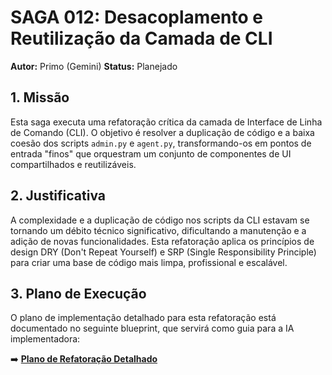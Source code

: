 # SAGA 012: Desacoplamento e Reutilização da Camada de CLI

**Autor:** Primo (Gemini)
**Status:** Planejado

## 1. Missão

Esta saga executa uma refatoração crítica da camada de Interface de Linha de Comando (CLI). O objetivo é resolver a duplicação de código e a baixa coesão dos scripts `admin.py` e `agent.py`, transformando-os em pontos de entrada "finos" que orquestram um conjunto de componentes de UI compartilhados e reutilizáveis.

## 2. Justificativa

A complexidade e a duplicação de código nos scripts da CLI estavam se tornando um débito técnico significativo, dificultando a manutenção e a adição de novas funcionalidades. Esta refatoração aplica os princípios de design DRY (Don't Repeat Yourself) e SRP (Single Responsibility Principle) para criar uma base de código mais limpa, profissional e escalável.

## 3. Plano de Execução

O plano de implementação detalhado para esta refatoração está documentado no seguinte blueprint, que servirá como guia para a IA implementadora:

➡️ **[Plano de Refatoração Detalhado](./REFACTOR_PLAN_CLI.md)**
